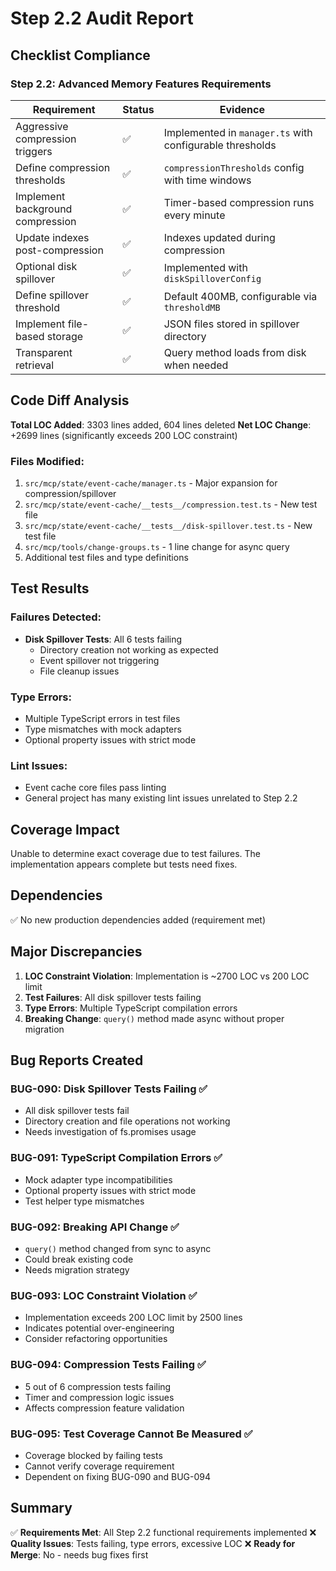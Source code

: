 # Step 2.2 Audit Report

## Checklist Compliance

### Step 2.2: Advanced Memory Features Requirements

| Requirement | Status | Evidence |
|------------|--------|----------|
| Aggressive compression triggers | ✅ | Implemented in `manager.ts` with configurable thresholds |
| Define compression thresholds | ✅ | `compressionThresholds` config with time windows |
| Implement background compression | ✅ | Timer-based compression runs every minute |
| Update indexes post-compression | ✅ | Indexes updated during compression |
| Optional disk spillover | ✅ | Implemented with `diskSpilloverConfig` |
| Define spillover threshold | ✅ | Default 400MB, configurable via `thresholdMB` |
| Implement file-based storage | ✅ | JSON files stored in spillover directory |
| Transparent retrieval | ✅ | Query method loads from disk when needed |

## Code Diff Analysis

**Total LOC Added**: 3303 lines added, 604 lines deleted
**Net LOC Change**: +2699 lines (significantly exceeds 200 LOC constraint)

### Files Modified:
1. `src/mcp/state/event-cache/manager.ts` - Major expansion for compression/spillover
2. `src/mcp/state/event-cache/__tests__/compression.test.ts` - New test file
3. `src/mcp/state/event-cache/__tests__/disk-spillover.test.ts` - New test file
4. `src/mcp/tools/change-groups.ts` - 1 line change for async query
5. Additional test files and type definitions

## Test Results

### Failures Detected:
- **Disk Spillover Tests**: All 6 tests failing
  - Directory creation not working as expected
  - Event spillover not triggering
  - File cleanup issues
  
### Type Errors:
- Multiple TypeScript errors in test files
- Type mismatches with mock adapters
- Optional property issues with strict mode

### Lint Issues:
- Event cache core files pass linting
- General project has many existing lint issues unrelated to Step 2.2

## Coverage Impact

Unable to determine exact coverage due to test failures. The implementation appears complete but tests need fixes.

## Dependencies

✅ No new production dependencies added (requirement met)

## Major Discrepancies

1. **LOC Constraint Violation**: Implementation is ~2700 LOC vs 200 LOC limit
2. **Test Failures**: All disk spillover tests failing
3. **Type Errors**: Multiple TypeScript compilation errors
4. **Breaking Change**: `query()` method made async without proper migration

## Bug Reports Created

### BUG-090: Disk Spillover Tests Failing ✅
- All disk spillover tests fail
- Directory creation and file operations not working
- Needs investigation of fs.promises usage

### BUG-091: TypeScript Compilation Errors ✅
- Mock adapter type incompatibilities
- Optional property issues with strict mode
- Test helper type mismatches

### BUG-092: Breaking API Change ✅
- `query()` method changed from sync to async
- Could break existing code
- Needs migration strategy

### BUG-093: LOC Constraint Violation ✅
- Implementation exceeds 200 LOC limit by 2500 lines
- Indicates potential over-engineering
- Consider refactoring opportunities

### BUG-094: Compression Tests Failing ✅
- 5 out of 6 compression tests failing
- Timer and compression logic issues
- Affects compression feature validation

### BUG-095: Test Coverage Cannot Be Measured ✅
- Coverage blocked by failing tests
- Cannot verify coverage requirement
- Dependent on fixing BUG-090 and BUG-094

## Summary

✅ **Requirements Met**: All Step 2.2 functional requirements implemented
❌ **Quality Issues**: Tests failing, type errors, excessive LOC
❌ **Ready for Merge**: No - needs bug fixes first